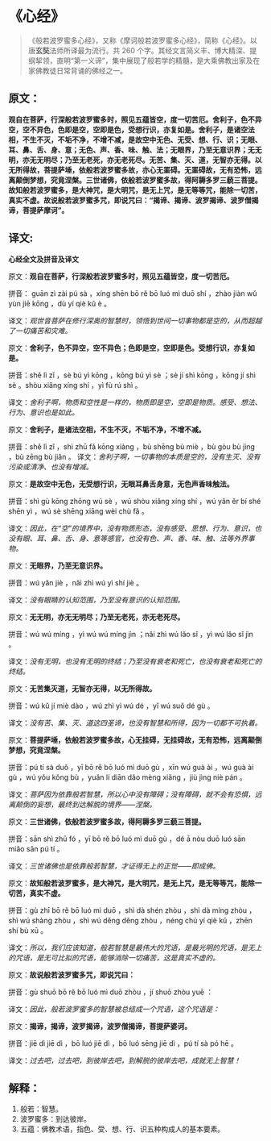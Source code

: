 # 《心经》

> 《般若波罗蜜多心经》，又称《摩诃般若波罗蜜多心经》，简称《心经》。以唐**玄奘**法师所译最为流行。共 260 个字。其经文言简义丰、博大精深、提纲挈领，直明“第一义谛”，集中展现了般若学的精髓，是大乘佛教出家及在家佛教徒日常背诵的佛经之一。

## 原文：

**观自在菩萨，行深般若波罗蜜多时，照见五蕴皆空，度一切苦厄。舍利子，色不异空，空不异色，色即是空，空即是色，受想行识，亦复如是。舍利子，是诸空法相，不生不灭，不垢不净，不增不减，是故空中无色、无受、想、行、识；无眼、耳、鼻、舌、身、意；无色、声、香、味、触、法；无眼界，乃至无意识界；无无明，亦无无明尽；乃至无老死，亦无老死尽。无苦、集、灭、道，无智亦无得。以无所得故，菩提萨埵，依般若波罗蜜多故，亦心无罣碍。无罣碍故，无有恐怖，远离颠倒梦想，究竟涅槃。三世诸佛，依般若波罗蜜多故，得阿耨多罗三藐三菩提。故知般若波罗蜜多，是大神咒，是大明咒，是无上咒，是无等等咒，能除一切苦，真实不虚。故说般若波罗蜜多咒，即说咒曰：“揭谛、揭谛、波罗揭谛、波罗僧揭谛，菩提萨摩诃”。**

## 译文:

**心经全文及拼音及译文**

原文：**观自在菩萨，行深般若波罗蜜多时，照见五蕴皆空，度一切苦厄。**

拼音： guān zì zài pú sà ，xíng shēn bō rě bō luó mì duō shí ，zhào jiàn wǔ yùn jiē kōng ，dù yí qiè kǔ è 。

译文：_观世音菩萨在修行深奥的智慧时，领悟到世间一切事物都是空的，从而超越了一切痛苦和灾难。_

原文：**舍利子，色不异空，空不异色；色即是空，空即是色。受想行识，亦复如是。**

拼音：shě lì zǐ ，sè bú yì kōng ，kōng bú yì sè ；sè jí shì kōng ，kōng jí shì sè 。shòu xiǎng xíng shí ，yì fù rú shì 。

译文：_舍利子啊，物质和空性是一样的，物质即是空，空即是物质。感受、想法、行为、意识也是如此。_

原文：**舍利子，是诸法空相，不生不灭，不垢不净，不增不减。**

拼音：shě lì zǐ ，shì zhū fǎ kōng xiàng ，bù shēng bù miè ，bù gòu bù jìng ，bù zēng bù jiǎn 。
译文：_舍利子啊，一切事物的本质是空的，没有生灭、没有污染或清净、也没有增减。_

原文：**是故空中无色，无受想行识，无眼耳鼻舌身意，无色声香味触法。**

拼音：shì gù kōng zhōng wú sè ，wú shòu xiǎng xíng shí ，wú yǎn ěr bí shé shēn yì ，wú sè shēng xiāng wèi chù fǎ 。

译文：_因此，在“空”的境界中，没有物质形态，没有感受、思想、行为、意识，也没有眼、耳、鼻、舌、身、意等感官，也没有色、声、香、味、触、法等外界事物。_

原文：**无眼界，乃至无意识界。**

拼音：wú yǎn jiè ，nǎi zhì wú yì shí jiè 。

译文：_没有眼睛的认知范围，乃至没有意识的认知范围。_

原文：**无无明，亦无无明尽；乃至无老死，亦无老死尽。**

拼音：wú wú míng ，yì wú wú míng jìn ；nǎi zhì wú lǎo sǐ ，yì wú lǎo sǐ jìn 。

译文：_没有无明，也没有无明的终结；乃至没有衰老和死亡，也没有衰老和死亡的终结。_

原文：**无苦集灭道，无智亦无得，以无所得故。**

拼音：wú kǔ jí miè dào ，wú zhì yì wú dé ，yǐ wú suǒ dé gù 。

译文：_没有苦、集、灭、道这四圣谛，也没有智慧和所得，因为一切都不可执着。_

原文：**菩提萨埵，依般若波罗蜜多故，心无挂碍，无挂碍故，无有恐怖，远离颠倒梦想，究竟涅槃。**

拼音：pú tí sà duǒ ，yī bō rě bō luó mì duō gù ，xīn wú guà ài ，wú guà ài gù ，wú yǒu kǒng bù ，yuǎn lí diān dǎo mèng xiǎng ，jiù jìng niè pán 。

译文：_菩萨因为依靠般若智慧，所以心中没有障碍；没有障碍，就不会有恐惧，远离颠倒的妄想，最终到达解脱的境界——涅槃。_

原文：**三世诸佛，依般若波罗蜜多故，得阿耨多罗三藐三菩提。**

拼音：sān shì zhū fó ，yī bō rě bō luó mì duō gù ，dé ā nòu duō luó sān miǎo sān pú tí 。

译文：_三世诸佛也是依靠般若智慧，才证得无上的正觉——即成佛。_

原文：**故知般若波罗蜜多，是大神咒，是大明咒，是无上咒，是无等等咒，能除一切苦，真实不虚。**

拼音：gù zhī bō rě bō luó mì duō ，shì dà shén zhòu ，shì dà míng zhòu ，shì wú shàng zhòu ，shì wú děng děng zhòu ，néng chú yí qiè kǔ ，zhēn shí bù xū 。

译文：_所以，我们应该知道，般若智慧是最伟大的咒语，是最光明的咒语，是无上的咒语，是无可比拟的咒语，能够消除一切痛苦，这是真实不虚的。_

原文：**故说般若波罗蜜多咒，即说咒曰：**

拼音：gù shuō bō rě bō luó mì duō zhòu ，jí shuō zhòu yuē ：

译文：_因此，般若波罗蜜多的智慧被总结成一个咒语，这个咒语是：_

原文：**揭谛，揭谛，波罗揭谛，波罗僧揭谛，菩提萨婆诃。**

拼音：jiē dì jiē dì ，bō luó jiē dì ，bō luó sēng jiē dì ，pú tí sà pó hē 。

译文：_过去吧，过去吧，到彼岸去吧，到解脱的彼岸去吧，成就无上智慧！_

## 解释：

1. 般若：智慧。
2. 波罗蜜多：到达彼岸。
3. 五蕴：佛教术语，指色、受、想、行、识五种构成人的基本要素。
